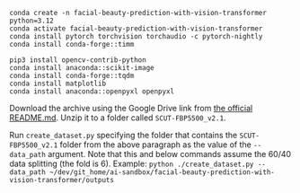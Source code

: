 ```shell
conda create -n facial-beauty-prediction-with-vision-transformer python=3.12
conda activate facial-beauty-prediction-with-vision-transformer
conda install pytorch torchvision torchaudio -c pytorch-nightly
conda install conda-forge::timm

pip3 install opencv-contrib-python
conda install anaconda::scikit-image
conda install conda-forge::tqdm
conda install matplotlib
conda install anaconda::openpyxl openpyxl
```

Download the archive using the Google Drive link
   from [the official README.md](https://github.com/HCIILAB/SCUT-FBP5500-Database-Release). Unzip it to a folder
   called `SCUT-FBP5500_v2.1`.

Run `create_dataset.py` specifying the folder that contains the `SCUT-FBP5500_v2.1` folder from the above paragraph
   as the value of the `--data_path` argument. Note that this and below commands assume the 60/40 data splitting (the
   fold is 6). Example: `python ./create_dataset.py --data_path ~/dev/git_home/ai-sandbox/facial-beauty-prediction-with-vision-transformer/outputs`
